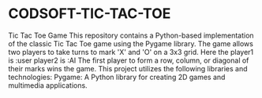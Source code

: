 # CODSOFT-TIC-TAC-TOE
Tic Tac Toe Game
This repository contains a Python-based implementation of the classic Tic Tac Toe game using the Pygame library. The game allows two players to take turns to mark 'X' and 'O' on a 3x3 grid.
Here the player1 is :user
player2 is :AI
The first player to form a row, column, or diagonal of their marks wins the game.
This project utilizes the following libraries and technologies:
Pygame: A Python library for creating 2D games and multimedia applications.

